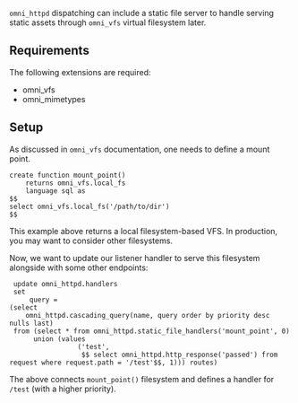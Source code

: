 `omni_httpd` dispatching can include a static file server to handle serving 
static assets through `omni_vfs` virtual filesystem later.

## Requirements

The following extensions are required:

* omni_vfs
* omni_mimetypes


## Setup

As discussed in `omni_vfs` documentation, one needs to define a mount point. 

```postgresql
create function mount_point() 
    returns omni_vfs.local_fs
    language sql as
$$
select omni_vfs.local_fs('/path/to/dir')
$$
```

This example above returns a local filesystem-based VFS. In production, you 
may want to consider other filesystems.

Now, we want to update our listener handler to serve this filesystem 
alongside with some other endpoints:

```postgresql
 update omni_httpd.handlers
 set
     query =
(select
    omni_httpd.cascading_query(name, query order by priority desc nulls last)
 from (select * from omni_httpd.static_file_handlers('mount_point', 0)
      union (values
                 ('test',
                  $$ select omni_httpd.http_response('passed') from request where request.path = '/test'$$, 1))) routes)
```

The above connects `mount_point()` filesystem and defines a handler for 
`/test` (with a higher priority).